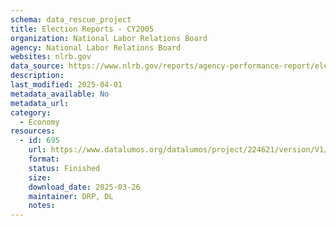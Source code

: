 ```yaml
---
schema: data_rescue_project 
title: Election Reports - CY2005
organization: National Labor Relations Board
agency: National Labor Relations Board
websites: nlrb.gov
data_source: https://www.nlrb.gov/reports/agency-performance-report/election-reports/election-reports-cy-2005
description: 
last_modified: 2025-04-01
metadata_available: No
metadata_url: 
category:
  - Economy
resources:
  - id: 695
    url: https://www.datalumos.org/datalumos/project/224621/version/V1/view
    format: 
    status: Finished
    size: 
    download_date: 2025-03-26
    maintainer: DRP, DL
    notes: 
---
```

